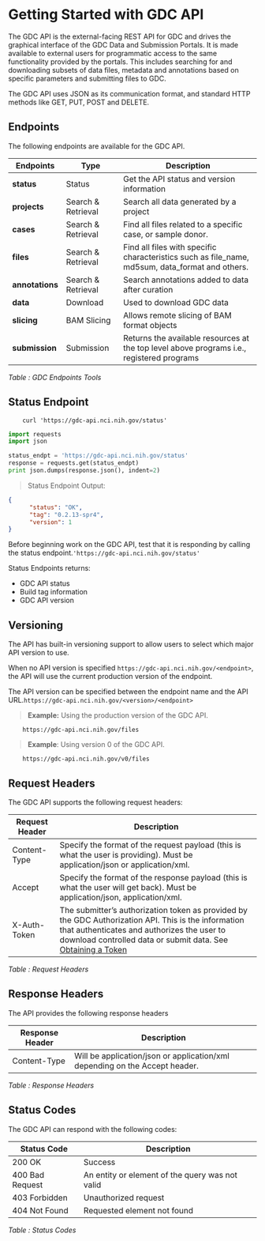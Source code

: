 # Getting Started with GDC API
The GDC API is the external-facing REST API for GDC and drives the graphical interface of the GDC Data and Submission Portals. It is made available to external users for programmatic access to the same functionality provided by the portals. This includes searching for and downloading subsets of data files, metadata and annotations based on specific parameters and submitting files to GDC.

The GDC API uses JSON as its communication format, and standard HTTP methods like GET, PUT, POST and DELETE.
## Endpoints
The following endpoints are available for the GDC API.

| Endpoints | Type | Description |
| --- | --- | --- |
| **status** | Status | Get the API status and version information |
| **projects** | Search & Retrieval | Search all data generated by a project |
| **cases** | Search & Retrieval | Find all files related to a specific case, or sample donor. |
| **files** | Search & Retrieval | Find all files with specific characteristics such as file_name, md5sum, data_format and others. |
| **annotations** | Search & Retrieval | Search annotations added to data after curation |
| **data** | Download | Used to download GDC data |
| **slicing** | BAM Slicing | Allows remote slicing of BAM format objects |
| **submission** | Submission | Returns the available resources at the top level above programs i.e., registered programs |
_Table : GDC Endpoints Tools_

## Status Endpoint
``` shell
    curl 'https://gdc-api.nci.nih.gov/status'
```
```python
import requests
import json

status_endpt = 'https://gdc-api.nci.nih.gov/status'
response = requests.get(status_endpt)
print json.dumps(response.json(), indent=2)
```
> Status Endpoint Output:

```json    
{
      "status": "OK",
      "tag": "0.2.13-spr4",
      "version": 1
}
```
Before beginning work on the GDC API, test that it is responding by calling the status endpoint.```'https://gdc-api.nci.nih.gov/status'```

Status Endpoints returns:

 - GDC API status
 - Build tag information
 - GDC API version

## Versioning
The API has built-in versioning support to allow users to select which major API version to use.

When no API version is specified ```https://gdc-api.nci.nih.gov/<endpoint>```, the API will use the current production version of the endpoint.

The API version can be specified between the endpoint name and the API URL.```https://gdc-api.nci.nih.gov/<version>/<endpoint>```

>**Example:** Using the production version of the GDC API.

```
	https://gdc-api.nci.nih.gov/files
```

>**Example**: Using version 0 of the GDC API.

```
	https://gdc-api.nci.nih.gov/v0/files
```

## Request Headers
The GDC API supports the following request headers:

| Request Header | Description |
| --- | --- |
| Content-Type | Specify the format of the request payload (this is what the user is providing). Must be application/json or application/xml. |
| Accept | Specify the format of the response payload (this is what the user will get back). Must be application/json, application/xml. |
| X-Auth-Token | The submitter’s authorization token as provided by the GDC Authorization API. This is the information that authenticates and authorizes the user to download controlled data or submit data. See [Obtaining a Token](#controlled-data-access) |

_Table : Request Headers_

## Response Headers
The API provides the following response headers

| Response Header | Description |
| --- | --- |
| Content-Type | Will be application/json or application/xml depending on the Accept header. |

_Table : Response Headers_

## Status Codes
The GDC API can respond with the following codes:

| Status Code | Description |
| --- | --- |
| 200 OK | Success |
| 400 Bad Request | An entity or element of the query was not valid |
| 403 Forbidden | Unauthorized request |
| 404 Not Found | Requested element not found |

_Table : Status Codes_
